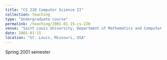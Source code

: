 ```yaml
---
title: "CS 220 Computer Science II"
collection: teaching
type: "Undergraduate course"
permalink: /teaching/2001-01-15-cs-220
venue: "Saint Louis University, Department of Mathematics and Computer Science"
date: 2001-01-15
location: "St. Louis, Missouri, USA"
---
```


Spring 2001 semester
